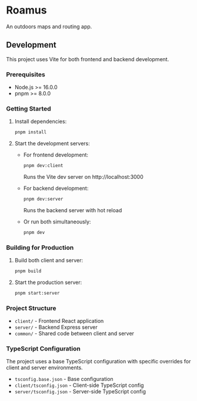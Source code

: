 # Roamus

An outdoors maps and routing app.

## Development

This project uses Vite for both frontend and backend development.

### Prerequisites

- Node.js >= 16.0.0
- pnpm >= 8.0.0

### Getting Started

1. Install dependencies:
   ```bash
   pnpm install
   ```

2. Start the development servers:
   - For frontend development:
     ```bash
     pnpm dev:client
     ```
     Runs the Vite dev server on http://localhost:3000

   - For backend development:
     ```bash
     pnpm dev:server
     ```
     Runs the backend server with hot reload

   - Or run both simultaneously:
     ```bash
     pnpm dev
     ```

### Building for Production

1. Build both client and server:
   ```bash
   pnpm build
   ```
	 

2. Start the production server:
   ```bash
   pnpm start:server
   ```

### Project Structure

- `client/` - Frontend React application
- `server/` - Backend Express server
- `common/` - Shared code between client and server

### TypeScript Configuration

The project uses a base TypeScript configuration with specific overrides for client and server environments.

- `tsconfig.base.json` - Base configuration
- `client/tsconfig.json` - Client-side TypeScript config
- `server/tsconfig.json` - Server-side TypeScript config
